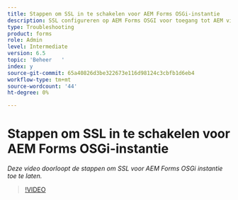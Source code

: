 ```yaml
---
title: Stappen om SSL in te schakelen voor AEM Forms OSGi-instantie
description: SSL configureren op AEM Forms OSGI voor toegang tot AEM via HTTPS
type: Troubleshooting
product: forms
role: Admin
level: Intermediate
version: 6.5
topic: 'Beheer   '
index: y
source-git-commit: 65a40826d3be322673e116d98124c3cbfb1d6eb4
workflow-type: tm+mt
source-wordcount: '44'
ht-degree: 0%

---
```



# Stappen om SSL in te schakelen voor AEM Forms OSGi-instantie

*Deze video doorloopt de stappen om SSL voor AEM Forms OSGi instantie toe te laten.*

>[!VIDEO](https://video.tv.adobe.com/v/335524?quality=9&learn=on)